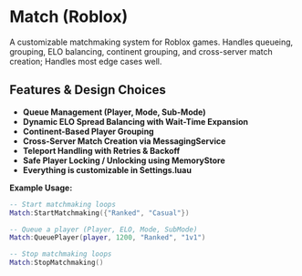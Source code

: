 # Match (Roblox)

A customizable matchmaking system for Roblox games. Handles queueing, grouping, ELO balancing, continent grouping, and cross-server match creation; Handles most edge cases well.

## Features & Design Choices

- **Queue Management (Player, Mode, Sub-Mode)**
- **Dynamic ELO Spread Balancing with Wait-Time Expansion**
- **Continent-Based Player Grouping**
- **Cross-Server Match Creation via MessagingService**
- **Teleport Handling with Retries & Backoff**
- **Safe Player Locking / Unlocking using MemoryStore**
- **Everything is customizable in Settings.luau**

**Example Usage:**

```lua
-- Start matchmaking loops
Match:StartMatchmaking({"Ranked", "Casual"})

-- Queue a player (Player, ELO, Mode, SubMode)
Match:QueuePlayer(player, 1200, "Ranked", "1v1")

-- Stop matchmaking loops
Match:StopMatchmaking()
```